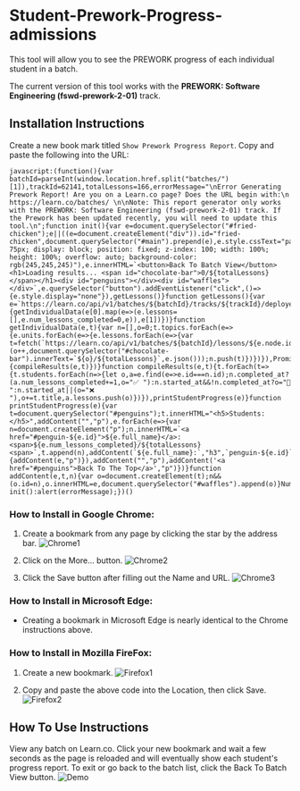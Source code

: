 # Student-Prework-Progress-admissions

This tool will allow you to see the PREWORK progress of each individual student in a batch.

The current version of this tool works with the **PREWORK: Software Engineering (fswd-prework-2-01)** track.

## Installation Instructions

Create a new book mark titled `Show Prework Progress Report`. Copy and paste the following into the URL:

```
javascript:(function(){var batchId=parseInt(window.location.href.split("batches/")[1]),trackId=62141,totalLessons=166,errorMessage="\nError Generating Prework Report! Are you on a Learn.co page? Does the URL begin with:\n  https://learn.co/batches/ \n\nNote: This report generator only works with the PREWORK: Software Engineering (fswd-prework-2-01) track. If the Prework has been updated recently, you will need to update this tool.\n";function init(){var e=document.querySelector("#fried-chicken");e||((e=document.createElement("div")).id="fried-chicken",document.querySelector("#main").prepend(e),e.style.cssText="padding: 75px; display: block; position: fixed; z-index: 100; width: 100%; height: 100%; overflow: auto; background-color: rgb(245,245,245)"),e.innerHTML=`<button>Back To Batch View</button><h1>Loading results... <span id="chocolate-bar">0/${totalLessons}</span></h1><div id="penguins"></div><div id="waffles"></div>`,e.querySelector("button").addEventListener("click",()=>{e.style.display="none"}),getLessons()}function getLessons(){var e=`https://learn.co/api/v1/batches/${batchId}/tracks/${trackId}/deployed`,t=fetch(`https://learn.co/api/v1/batches/${batchId}/tracks/${trackId}/progress`).then(e=>e.json()),n=fetch(e).then(e=>e.json());Promise.all([t,n]).then(e=>{getIndividualData(e[0].map(e=>(e.lessons=[],e.num_lessons_completed=0,e)),e[1])})}function getIndividualData(e,t){var n=[],o=0;t.topics.forEach(e=>{e.units.forEach(e=>{e.lessons.forEach(e=>{var t=fetch(`https://learn.co/api/v1/batches/${batchId}/lessons/${e.node.id}`).then(e=>(o++,document.querySelector("#chocolate-bar").innerText=`${o}/${totalLessons}`,e.json()));n.push(t)})})}),Promise.all(n).then(t=>{compileResults(e,t)})}function compileResults(e,t){t.forEach(t=>{t.students.forEach(n=>{let o,a=e.find(e=>e.id===n.id);n.completed_at?(a.num_lessons_completed+=1,o="✅ "):n.started_at&&!n.completed_at?o="💪 ":n.started_at||(o="❌ "),o+=t.title,a.lessons.push(o)})}),printStudentProgress(e)}function printStudentProgress(e){var t=document.querySelector("#penguins");t.innerHTML="<h5>Students:</h5>",addContent("","p"),e.forEach(e=>{var n=document.createElement("p");n.innerHTML=`<a href="#penguin-${e.id}">${e.full_name}</a>: <span>${e.num_lessons_completed}/${totalLessons}<span>`,t.append(n),addContent(`${e.full_name}:`,"h3",`penguin-${e.id}`),e.lessons.forEach(e=>{addContent(e,"p")}),addContent("","p"),addContent('<a href="#penguins">Back To The Top</a>',"p")})}function addContent(e,t,n){var o=document.createElement(t);n&&(o.id=n),o.innerHTML=e,document.querySelector("#waffles").append(o)}Number.isInteger(batchId)&&Number.isInteger(trackId)?init():alert(errorMessage);})()
```

### How to Install in Google Chrome:
1. Create a bookmark from any page by clicking the star by the address bar.
![Chrome1]('assets/chrome1.png')

2. Click on the More... button.
![Chrome2]('assets/chrome2.png')

3. Click the Save button after filling out the Name and URL.
![Chrome3]('assets/chrome3.png')

### How to Install in Microsoft Edge:
* Creating a bookmark in Microsoft Edge is nearly identical to the Chrome instructions above.

### How to Install in Mozilla FireFox:
1. Create a new bookmark.
![Firefox1]('assets/firefox1.png')

2. Copy and paste the above code into the Location, then click Save.
![Firefox2]('assets/firefox2.png')

## How To Use Instructions

View any batch on Learn.co. Click your new bookmark and wait a few seconds as the page is reloaded and will eventually show each student's progress report. To exit or go back to the batch list, click the Back To Batch View button.
![Demo]('assets/demo.gif')
